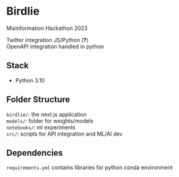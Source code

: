 # Birdlie
Misinformation Hackathon 2023


Twitter integration JS/Python (**?**)  
OpenAPI integration handled in python

## Stack
* Python 3.10

## Folder Structure
`birdlie/`: the next.js application  
`models/`: folder for weights/models  
`notebooks/`: ml experiments  
`src/`: scripts for API integration and ML/AI dev  


## Dependencies
`requirements.yml` contains libraries for python conda environment
